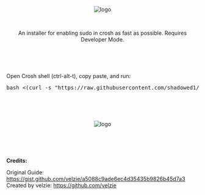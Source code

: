 
<p align="center">
  <img src="https://i.imgur.com/kOg2ZDB.png" alt="logo" />
</p>  
<br>


<p align="center">  An installer for enabling sudo in crosh as fast as possible. Requires Developer Mode. </p><br> <br> <br>


Open Crosh shell (ctrl-alt-t), copy paste, and run: 
<br>

<pre>bash <(curl -s "https://raw.githubusercontent.com/shadowed1/sudoCrosh/main/sudocrosh_downloader.sh?$(date +%s)")</pre>

<br>


<br>
<br>

<p align="center">
  <img src="https://i.imgur.com/mrUgSLN.png" alt="logo" />
</p> 



<br> <br> <br>

__Credits:__

Original Guide: https://gist.github.com/velzie/a5088c9ade6ec4d35435b9826b45d7a3 <br>
Created by velzie: https://github.com/velzie <br>


